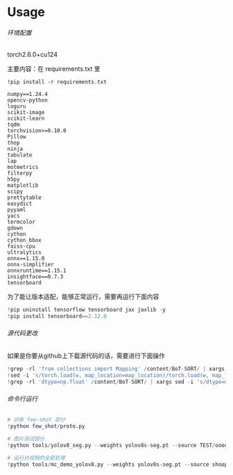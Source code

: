 # Usage

###### 环境配置

torch2.6.0+cu124

主要内容：在 requirements.txt 里

```
!pip install -r requirements.txt
```

```
numpy==1.24.4
opencv-python
loguru
scikit-image
scikit-learn
tqdm
torchvision>=0.10.0
Pillow
thop
ninja
tabulate
lap
motmetrics
filterpy
h5py
matplotlib
scipy
prettytable
easydict
pyyaml
yacs
termcolor
gdown
cython
cython_bbox
faiss-cpu
ultralytics
onnx==1.15.0
onnx-simplifier
onnxruntime==1.15.1
insightface==0.7.3
tensorboard
```

为了能让版本适配，能够正常运行，需要再运行下面内容

```python
!pip uninstall tensorflow tensorboard jax jaxlib -y
!pip install tensorboard==2.12.0
```



###### 源代码更改

如果是你要从github上下载源代码的话，需要进行下面操作

```python
!grep -rl 'from collections import Mapping' /content/BoT-SORT/ | xargs sed -i 's/from collections import Mapping/from collections.abc import Mapping/g'
!sed -i 's/torch.load(w, map_location=map_location)/torch.load(w, map_location=map_location, weights_only=False)/g' /content/BoT-SORT/yolov7/models/experimental.py
!grep -rl 'dtype=np.float' /content/BoT-SORT/ | xargs sed -i 's/dtype=np.float/dtype=float/g'
```



###### 命令行运行

```python
# 训练 few-shot 部分
!python few_shot/proto.py
```

```python
# 图片测试部分
!python tools/yolov8_seg.py --weights yolov8s-seg.pt --source TEST/ooooutput/
```

```python
# 运行对视频的全部处理
!python tools/mc_demo_yolov8.py --weights yolov8s-seg.pt --source shoopingmall.mp4 --device cuda --project runs/detect --name exp1 --with-reid
```

